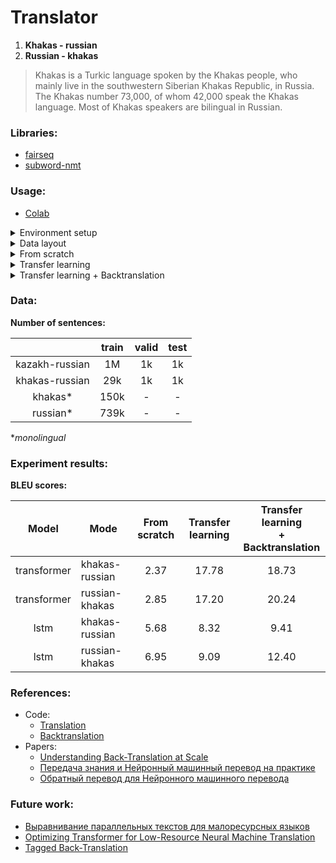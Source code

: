 # Translator 
1. **Khakas - russian**
2. **Russian - khakas**

> Khakas is a Turkic language spoken by the Khakas people, who mainly live in the southwestern Siberian Khakas Republic, in Russia. The Khakas number 73,000, of whom 42,000 speak the Khakas language. Most of Khakas speakers are bilingual in Russian.

### Libraries:
- [fairseq](https://github.com/pytorch/fairseq)
- [subword-nmt](https://github.com/rsennrich/subword-nmt)

### Usage:
- [Colab](https://colab.research.google.com/drive/1CcW4NMZlw1vGCGWLhEaJuPr7ueR8KIWO?usp=sharing)

<details>
  <summary>Environment setup</summary>

```bash
https://github.com/adeshkin/khakas_russian_translator.git 
cd khakas_russian_translator
python3 -m venv ./venv
source venv/bin/activate
pip install -r requirements.txt
```
</details>

<details>
  <summary>Data layout</summary>

1. Splitting into training, validation, test samples;
2. Word tokenization (example, `from nltk.tokenize import WordPunctTokenizer`);
3. Joining parent and child training samples to create shared dictionary and put them into directory `all`.

```
experiments
    data
        tok_data
            all
                ru.train.tok
                kaz_khak.train.tok
            parent
                ru.train.tok
                kaz.train.tok
                ru.valid.tok
                kaz.valid.tok
                ru.test.tok
                kaz.test.tok
            child_with_noisy
                ru.train.tok
                khak.train.tok
                ru.valid.tok
                khak.valid.tok
                ru.test.tok
                khak.test.tok 
```
</details>

<details>
  <summary>From scratch</summary>

```bash
cd from_scratch
bash prepare_data.sh
bash train.sh
```

</details>

<details>
  <summary>Transfer learning</summary>

```bash
cd transfer_learning
bash prepare_data.sh
bash train.sh
bash finetune.sh
```

</details>

<details>
  <summary>Transfer learning + Backtranslation</summary>

```bash
cd transfer_learning
bash prepare_data.sh
bash train.sh
bash finetune.sh

cd backtranslation
bash prepare_mono.sh
bash translate_mono.sh
bash prepare_data.sh
bash finetune.sh
```
</details>

### Data: 
**Number of sentences:**

|                | train | valid | test | 
|:--------------:|:-----:|:-----:|:----:|
| kazakh-russian |  1M   |  1k   |  1k  |
| khakas-russian |  29k  |  1k   |  1k  |
|    khakas*     | 150k  |   -   |  -   |
|    russian*    | 739k  |   -   |  -   |

**monolingual*

### Experiment results:
**BLEU scores:**

|    Model    | Mode           | From scratch | Transfer learning | Transfer learning <br/> + Backtranslation | 
|:-----------:|----------------|:------------:|:-----------------:|:-----------------------------------------:|
| transformer | khakas-russian |     2.37     |       17.78       |                   18.73                   |
| transformer | russian-khakas |     2.85     |       17.20       |                   20.24                   |
|    lstm     | khakas-russian |     5.68     |       8.32        |                   9.41                    |
|    lstm     | russian-khakas |     6.95     |       9.09        |                   12.40                   |

<!---
### Examples:
*transformer_iwslt_de_en:*

| Ground truth | Transfer learning | Transfer learning <br/> + Backtranslation | 
|:------------:|:-----------------:|-------------------------------------------|
|              |                   |                                           |
|              |                   |                                           |
--->

### References:
* Code:
  * [Translation](https://github.com/pytorch/fairseq/tree/main/examples/translation)
  * [Backtranslation](https://github.com/pytorch/fairseq/tree/main/examples/backtranslation)
* Papers:
  * [Understanding Back-Translation at Scale](https://arxiv.org/abs/1808.09381)
  * [Передача знания и Нейронный машинный перевод на практике](https://habr.com/ru/post/475750/)
  * [Обратный перевод для Нейронного машинного перевода](https://habr.com/ru/post/491794/)

### Future work:
* [Выравнивание параллельных текстов для малоресурсных языков](https://habr.com/ru/post/581272/)
* [Optimizing Transformer for Low-Resource Neural Machine Translation](https://arxiv.org/abs/2011.02266)
* [Tagged Back-Translation](https://arxiv.org/abs/1906.06442)
